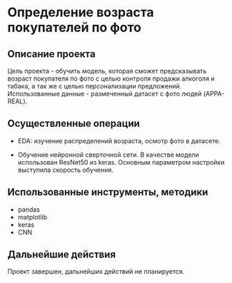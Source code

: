 # Определение возраста покупателей по фото

## Описание проекта

Цель проекта - обучить модель, которая сможет предсказывать возраст покупателя по фото с целью контроля продажи алкоголя и табака, а так же с целью персонализации предложений. Использованные данные - размеченный датасет с фото людей (APPA-REAL).

## Осуществленные операции

* EDA: изучение распределений возраста, осмотр фото в датасете.

* Обучение нейронной сверточной сети. В качестве модели использован ResNet50 из keras. Основным параметром настройки выступила скорость обучения.

## Использованные инструменты, методики

* pandas
* matplotlib
* keras
* CNN

## Дальнейшие действия

Проект завершен, дальнейших действий не планируется.
